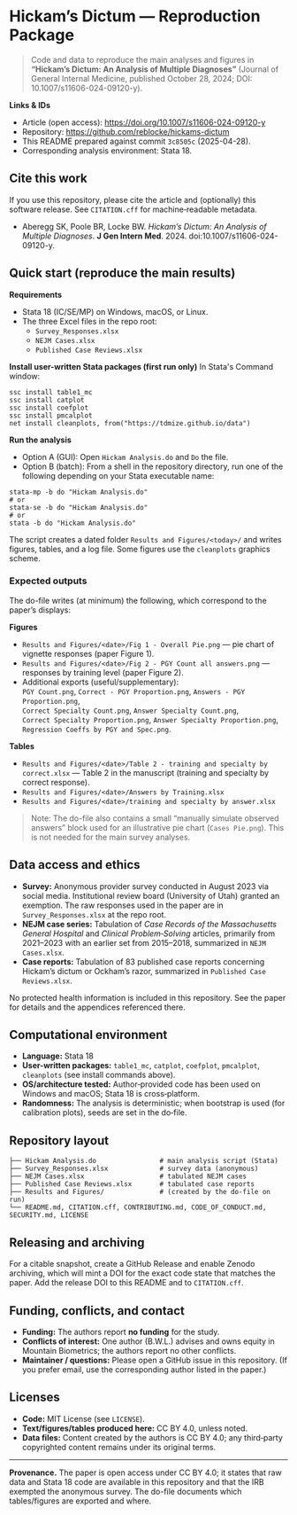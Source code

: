 # Hickam’s Dictum — Reproduction Package

> Code and data to reproduce the main analyses and figures in **“Hickam’s Dictum: An Analysis of Multiple Diagnoses”** (Journal of General Internal Medicine, published October 28, 2024; DOI: 10.1007/s11606-024-09120-y).

**Links & IDs**
- Article (open access): https://doi.org/10.1007/s11606-024-09120-y  
- Repository: https://github.com/reblocke/hickams-dictum  
- This README prepared against commit `3c8505c` (2025-04-28).  
- Corresponding analysis environment: Stata 18.

## Cite this work
If you use this repository, please cite the article and (optionally) this software release. See `CITATION.cff` for machine‑readable metadata.

- Aberegg SK, Poole BR, Locke BW. *Hickam’s Dictum: An Analysis of Multiple Diagnoses*. **J Gen Intern Med**. 2024. doi:10.1007/s11606-024-09120-y.

## Quick start (reproduce the main results)

**Requirements**
- Stata 18 (IC/SE/MP) on Windows, macOS, or Linux.
- The three Excel files in the repo root:
  - `Survey_Responses.xlsx`
  - `NEJM Cases.xlsx`
  - `Published Case Reviews.xlsx`

**Install user-written Stata packages (first run only)**
In Stata's Command window:

```
ssc install table1_mc
ssc install catplot
ssc install coefplot
ssc install pmcalplot
net install cleanplots, from("https://tdmize.github.io/data")
```

**Run the analysis**
- Option A (GUI): Open `Hickam Analysis.do` and `Do` the file.  
- Option B (batch): From a shell in the repository directory, run one of the following depending on your Stata executable name:

```
stata-mp -b do "Hickam Analysis.do"
# or
stata-se -b do "Hickam Analysis.do"
# or
stata -b do "Hickam Analysis.do"
```

The script creates a dated folder `Results and Figures/<today>/` and writes figures, tables, and a log file. Some figures use the `cleanplots` graphics scheme.

### Expected outputs
The do-file writes (at minimum) the following, which correspond to the paper’s displays:

**Figures**
- `Results and Figures/<date>/Fig 1 - Overall Pie.png` — pie chart of vignette responses (paper Figure 1).
- `Results and Figures/<date>/Fig 2 - PGY Count all answers.png` — responses by training level (paper Figure 2).
- Additional exports (useful/supplementary):  
  `PGY Count.png`, `Correct - PGY Proportion.png`, `Answers - PGY Proportion.png`,  
  `Correct Specialty Count.png`, `Answer Specialty Count.png`,  
  `Correct Specialty Proportion.png`, `Answer Specialty Proportion.png`,  
  `Regression Coeffs by PGY and Spec.png`.

**Tables**
- `Results and Figures/<date>/Table 2 - training and specialty by correct.xlsx` — Table 2 in the manuscript (training and specialty by correct response).
- `Results and Figures/<date>/Answers by Training.xlsx`
- `Results and Figures/<date>/training and specialty by answer.xlsx`

> Note: The do-file also contains a small “manually simulate observed answers” block used for an illustrative pie chart (`Cases Pie.png`). This is not needed for the main survey analyses.

## Data access and ethics

- **Survey:** Anonymous provider survey conducted in August 2023 via social media. Institutional review board (University of Utah) granted an exemption. The raw responses used in the paper are in `Survey_Responses.xlsx` at the repo root.
- **NEJM case series:** Tabulation of *Case Records of the Massachusetts General Hospital* and *Clinical Problem‑Solving* articles, primarily from 2021–2023 with an earlier set from 2015–2018, summarized in `NEJM Cases.xlsx`.
- **Case reports:** Tabulation of 83 published case reports concerning Hickam’s dictum or Ockham’s razor, summarized in `Published Case Reviews.xlsx`.

No protected health information is included in this repository. See the paper for details and the appendices referenced there.

## Computational environment

- **Language:** Stata 18
- **User-written packages:** `table1_mc`, `catplot`, `coefplot`, `pmcalplot`, `cleanplots` (see install commands above).
- **OS/architecture tested:** Author‑provided code has been used on Windows and macOS; Stata 18 is cross‑platform.
- **Randomness:** The analysis is deterministic; when bootstrap is used (for calibration plots), seeds are set in the do‑file.

## Repository layout

```
├── Hickam Analysis.do                # main analysis script (Stata)
├── Survey_Responses.xlsx             # survey data (anonymous)
├── NEJM Cases.xlsx                   # tabulated NEJM cases
├── Published Case Reviews.xlsx       # tabulated case reports
├── Results and Figures/              # (created by the do-file on run)
└── README.md, CITATION.cff, CONTRIBUTING.md, CODE_OF_CONDUCT.md, SECURITY.md, LICENSE
```

## Releasing and archiving
For a citable snapshot, create a GitHub Release and enable Zenodo archiving, which will mint a DOI for the exact code state that matches the paper. Add the release DOI to this README and to `CITATION.cff`.

## Funding, conflicts, and contact

- **Funding:** The authors report **no funding** for the study.
- **Conflicts of interest:** One author (B.W.L.) advises and owns equity in Mountain Biometrics; the authors report no other conflicts.
- **Maintainer / questions:** Please open a GitHub issue in this repository. (If you prefer email, use the corresponding author listed in the paper.)

## Licenses

- **Code:** MIT License (see `LICENSE`).  
- **Text/figures/tables produced here:** CC BY 4.0, unless noted.  
- **Data files:** Content created by the authors is CC BY 4.0; any third‑party copyrighted content remains under its original terms.

---
**Provenance.** The paper is open access under CC BY 4.0; it states that raw data and Stata 18 code are available in this repository and that the IRB exempted the anonymous survey. The do-file documents which tables/figures are exported and where.
